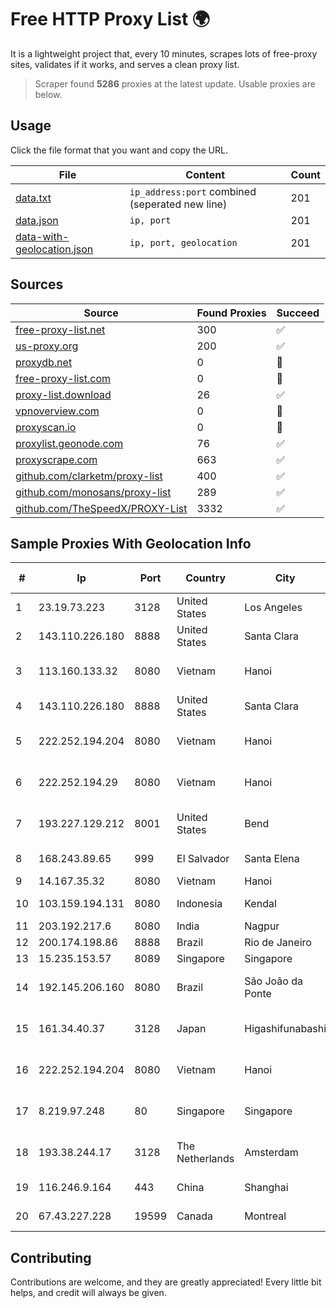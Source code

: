 
# Free HTTP Proxy List 🌍

It is a lightweight project that, every 10 minutes, scrapes lots of free-proxy sites, validates if it works, and serves a clean proxy list.


> Scraper found **5286** proxies at the latest update. Usable proxies are below.

## Usage

Click the file format that you want and copy the URL.


|File|Content|Count|
|----|-------|-----|
|[data.txt](https://raw.githubusercontent.com/themiralay/Proxy-List-World/master/data.txt)|`ip_address:port` combined (seperated new line)|201|
|[data.json](https://raw.githubusercontent.com/themiralay/Proxy-List-World/master/data.json)|`ip, port`|201|
|[data-with-geolocation.json](https://raw.githubusercontent.com/themiralay/Proxy-List-World/master/data-with-geolocation.json)|`ip, port, geolocation`|201|

## Sources

|Source|Found Proxies|Succeed|
|------|-------------|-------|
|[free-proxy-list.net](https://free-proxy-list.net)|300|✅|
|[us-proxy.org](https://www.us-proxy.org)|200|✅|
|[proxydb.net](http://proxydb.net)|0|🚫|
|[free-proxy-list.com](https://free-proxy-list.com/?page=&port=&type%5B%5D=http&type%5B%5D=https&up_time=0&search=Search)|0|🚫|
|[proxy-list.download](https://www.proxy-list.download/HTTP)|26|✅|
|[vpnoverview.com](https://vpnoverview.com/privacy/anonymous-browsing/free-proxy-servers)|0|🚫|
|[proxyscan.io](https://www.proxyscan.io)|0|🚫|
|[proxylist.geonode.com](https://proxylist.geonode.com/api/proxy-list?limit=300&page=1&sort_by=lastChecked&sort_type=desc&protocols=http,https)|76|✅|
|[proxyscrape.com](https://api.proxyscrape.com/v2/?request=displayproxies&protocol=http&timeout=10000&country=all&ssl=all&anonymity=all)|663|✅|
|[github.com/clarketm/proxy-list](https://raw.githubusercontent.com/clarketm/proxy-list/master/proxy-list-raw.txt)|400|✅|
|[github.com/monosans/proxy-list](https://raw.githubusercontent.com/monosans/proxy-list/main/proxies/http.txt)|289|✅|
|[github.com/TheSpeedX/PROXY-List](https://raw.githubusercontent.com/TheSpeedX/PROXY-List/master/http.txt)|3332|✅|


## Sample Proxies With Geolocation Info

|#|Ip|Port|Country|City|Internet Service Provider|
|-|--|----|-------|----|-------------------------|
|1|23.19.73.223|3128|United States|Los Angeles|Leaseweb USA, Inc.|
|2|143.110.226.180|8888|United States|Santa Clara|DigitalOcean, LLC|
|3|113.160.133.32|8080|Vietnam|Hanoi|VietNam Post and Telecom Corporation|
|4|143.110.226.180|8888|United States|Santa Clara|DigitalOcean, LLC|
|5|222.252.194.204|8080|Vietnam|Hanoi|VietNam Post and Telecom Corporation|
|6|222.252.194.29|8080|Vietnam|Hanoi|VietNam Post and Telecom Corporation|
|7|193.227.129.212|8001|United States|Bend|Tier.Net Technologies LLC|
|8|168.243.89.65|999|El Salvador|Santa Elena|Telenetwork de El Salvador|
|9|14.167.35.32|8080|Vietnam|Hanoi|VNPT-VNNIC|
|10|103.159.194.131|8080|Indonesia|Kendal|PT Giga Digital Nusantara|
|11|203.192.217.6|8080|India|Nagpur|Entire In2Cable|
|12|200.174.198.86|8888|Brazil|Rio de Janeiro|Claro S.A|
|13|15.235.153.57|8089|Singapore|Singapore|OVH Hosting|
|14|192.145.206.160|8080|Brazil|São João da Ponte|Vianet Guaraciama Eireli ME|
|15|161.34.40.37|3128|Japan|Higashifunabashi|NTT PC Communications, Inc.|
|16|222.252.194.204|8080|Vietnam|Hanoi|VietNam Post and Telecom Corporation|
|17|8.219.97.248|80|Singapore|Singapore|Alibaba Cloud (Singapore) Private Limited|
|18|193.38.244.17|3128|The Netherlands|Amsterdam|Istqrar for Servers Services Ltd|
|19|116.246.9.164|443|China|Shanghai|China Telecom (Group)|
|20|67.43.227.228|19599|Canada|Montreal|GloboTech Communications|



## Contributing

Contributions are welcome, and they are greatly appreciated! Every
little bit helps, and credit will always be given.


